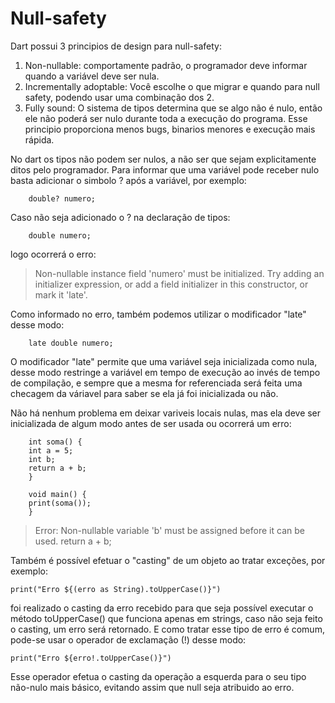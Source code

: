 # Null-safety

Dart possui 3 principios de design para null-safety:

1. Non-nullable: comportamente padrão, o programador deve informar quando a variável deve ser nula.
2. Incrementally adoptable: Você escolhe o que migrar e quando para null safety, podendo usar uma combinação dos 2.
3. Fully sound: O sistema de tipos determina que se algo não é nulo, então ele não poderá ser nulo durante toda a execução do programa. Esse principio proporciona menos bugs, binarios menores e execução mais rápida.

No dart os tipos não podem ser nulos, a não ser que sejam explicitamente ditos pelo programador.
Para informar que uma variável pode receber nulo basta adicionar o simbolo ? após a variável, por exemplo:

        double? numero;

Caso não seja adicionado o ? na declaração de tipos:

        double numero;

logo ocorrerá o erro:

>Non-nullable instance field 'numero' must be initialized.
Try adding an initializer expression, or add a field initializer in this constructor, or mark it 'late'.

Como informado no erro, também podemos utilizar o modificador "late" desse modo:

        late double numero;

O modificador "late" permite que uma variável seja inicializada como nula, desse modo restringe a variável em tempo de execução ao invés de tempo de compilação, e sempre que a mesma for referenciada será feita uma checagem da váriavel para saber se ela já foi inicializada ou não.

Não há nenhum problema em deixar variveis locais nulas, mas ela deve ser inicializada de algum modo antes de ser usada ou ocorrerá um erro:

        int soma() {
        int a = 5;
        int b;
        return a + b;
        }

        void main() {
        print(soma()); 
        }

> Error: Non-nullable variable 'b' must be assigned before it can be used.
  return a + b;


Também é possível efetuar o "casting" de um objeto ao tratar exceções, por exemplo:
    
    print("Erro ${(erro as String).toUpperCase()}")

foi realizado o casting da erro recebido para que seja possível executar o método toUpperCase() que funciona apenas em strings, caso não seja feito o casting,  um erro será retornado.
E como tratar esse tipo de erro é comum, pode-se usar o operador de exclamação (!) desse modo:

    print("Erro ${erro!.toUpperCase()}")

Esse operador efetua o casting da operação a esquerda para o seu tipo não-nulo mais básico, evitando assim que null seja atribuido ao erro.

